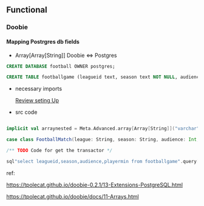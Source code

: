 
## Functional 

### Doobie  

#### Mapping Postrgres db fields

* Array[Array[String]] Doobie <=> Postgres 

``` sql
CREATE DATABASE football OWNER postgres;

CREATE TABLE footballgame (leagueid text, season text NOT NULL, audience int, playermin text[][]);
``` 


* necessary imports
 
  [Review seting Up](https://tpolecat.github.io/doobie/docs/11-Arrays.html#setting-up)
  
  


* src code 

```scala

implicit val arraynested = Meta.Advanced.array[Array[String]]("varchar", "_varchar", "_char","_text")

case class FootballMatch(league: String, season: String, audience: Int, team: Array[Array[String]])

/** TODO Code for get the transactor */

sql"select leagueid,season,audience,playermin from footballgame".query[FootballMatch].to[List].transact(xa)
```



ref:

https://tpolecat.github.io/doobie-0.2.1/13-Extensions-PostgreSQL.html

https://tpolecat.github.io/doobie/docs/11-Arrays.html



